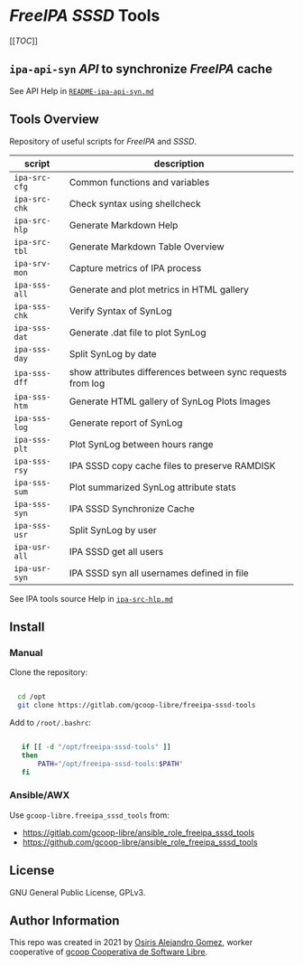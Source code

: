 # _FreeIPA_ _SSSD_ Tools

[[_TOC_]]

## `ipa-api-syn` _API_ to synchronize _FreeIPA_ cache

See API Help in [`README-ipa-api-syn.md`](README-ipa-api-syn.md)

## Tools Overview

Repository of useful scripts for _FreeIPA_ and _SSSD_.

| script        | description                                        |
|---------------|----------------------------------------------------|
| `ipa-src-cfg` | Common functions and variables                     |
| `ipa-src-chk` | Check syntax using shellcheck                      |
| `ipa-src-hlp` | Generate Markdown Help                             |
| `ipa-src-tbl` | Generate Markdown Table Overview                   |
| `ipa-srv-mon` | Capture metrics of IPA process                     |
| `ipa-sss-all` | Generate and plot metrics in HTML gallery          |
| `ipa-sss-chk` | Verify Syntax of SynLog                            |
| `ipa-sss-dat` | Generate .dat file to plot SynLog                  |
| `ipa-sss-day` | Split SynLog by date                               |
| `ipa-sss-dff` | show attributes differences between sync requests from log |
| `ipa-sss-htm` | Generate HTML gallery of SynLog Plots Images       |
| `ipa-sss-log` | Generate report of SynLog                          |
| `ipa-sss-plt` | Plot SynLog between hours range                    |
| `ipa-sss-rsy` | IPA SSSD copy cache files to preserve RAMDISK      |
| `ipa-sss-sum` | Plot summarized SynLog attribute stats             |
| `ipa-sss-syn` | IPA SSSD Synchronize Cache                         |
| `ipa-sss-usr` | Split SynLog by user                               |
| `ipa-usr-all` | IPA SSSD get all users                             |
| `ipa-usr-syn` | IPA SSSD syn all usernames defined in file         |

See IPA tools source Help in [`ipa-src-hlp.md`](ipa-src-hlp.md)

## Install

### Manual

Clone the repository:

```bash

  cd /opt
  git clone https://gitlab.com/gcoop-libre/freeipa-sssd-tools

```

Add to ``/root/.bashrc``:

```bash

   if [[ -d "/opt/freeipa-sssd-tools" ]]
   then
       PATH="/opt/freeipa-sssd-tools:$PATH"
   fi

```

### Ansible/AWX

Use `gcoop-libre.freeipa_sssd_tools` from:

- https://gitlab.com/gcoop-libre/ansible_role_freeipa_sssd_tools
- https://github.com/gcoop-libre/ansible_role_freeipa_sssd_tools

## License

GNU General Public License, GPLv3.

## Author Information

This repo was created in 2021 by
 [Osiris Alejandro Gomez](https://osiux.com/), worker cooperative of
 [gcoop Cooperativa de Software Libre](https://www.gcoop.coop/).
